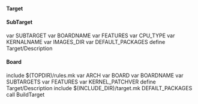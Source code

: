 
#### Target

#### SubTarget

var SUBTARGET
var BOARDNAME
var FEATURES
var CPU_TYPE
var KERNALNAME
var IMAGES_DIR
var DEFAULT_PACKAGES
define Target/Description

#### Board

include $(TOPDIR)/rules.mk
var ARCH
var BOARD
var BOARDNAME
var SUBTARGETS
var FEATURES
var KERNEL_PATCHVER
define Target/Description
include $(INCLUDE_DIR)/target.mk
DEFAILT_PACKAGES
call BuildTarget


